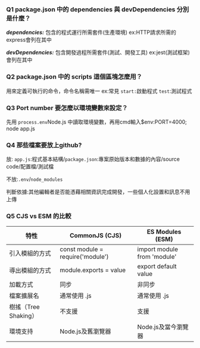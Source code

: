 ### Q1 package.json 中的 dependencies 與 devDependencies 分別是什麼？

***dependencies:*** 包含的程式運行所需套件(生產環境) ex:HTTP請求所需的express會列在其中

***devDependencies:*** 包含開發過程所需套件(測試、開發工具) ex:jest(測試框架)會列在其中

### Q2 package.json 中的 scripts 這個區塊怎麼用？

用來定義可執行的命令，命令名稱需唯一 ex:常見 `start:`啟動程式 `test`:測試程式

### Q3 Port number 要怎麼以環境變數來設定？

先用 `process.env`Node.js 中讀取環境變數，再用cmd輸入$env:PORT=4000; node app.js

### Q4 那些檔案要放上github?

放: `app.js`:程式基本結構/`package.json`:專案原始版本和數據的內容/source code/配置檔/測試檔

不放:`.env`/`node_modules`

判斷依據:其他編輯者是否能憑藉相關資訊完成開發，一些個人化設置和訊息不用上傳

### Q5 CJS vs ESM 的比較

| 特性            | CommonJS (CJS) |  ES Modules (ESM) |
|-----------------|----------------|-------------------|
| 引入模組的方式   |  const module = require('module')  | import module from 'module'               |
| 導出模組的方式   | module.exports = value             | export default value                |
| 加載方式        | 同步	           | 非同步              |
| 檔案擴展名        | 通常使用 .js             | 通常使用 .js              |
| 樹搖（Tree Shaking）        | 不支援           | 支援                |
| 環境支持       | Node.js及舊瀏覽器             | Node.js及當今瀏覽器                |
